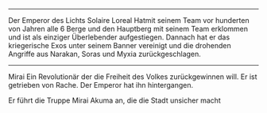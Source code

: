 
---
Der Emperor des Lichts
Solaire Loreal
Hatmit seinem Team vor hunderten von Jahren alle 6 Berge und den Hauptberg mit seinem Team erklommen und ist als einziger Überlebender aufgestiegen.
Dannach hat er das kriegerische Exos unter seinem Banner vereinigt und die drohenden Angriffe aus Narakan, Soras und Myxia zurückgeschlagen.


---
Mirai
Ein Revolutionär der die Freiheit des Volkes zurückgewinnen will. Er ist getrieben von Rache. Der Emperor hat ihn hintergangen.

Er führt die Truppe Mirai Akuma an, die die Stadt unsicher macht